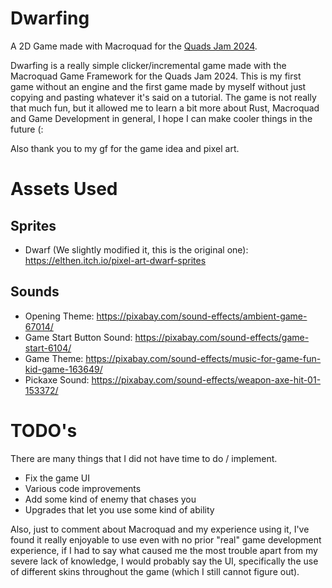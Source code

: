 # Dwarfing

A 2D Game made with Macroquad for the [Quads Jam 2024](https://itch.io/jam/quads-jam-2024).

Dwarfing is a really simple clicker/incremental game made with the Macroquad Game Framework for the Quads Jam 2024.
This is my first game without an engine and the first game made by myself without just copying and pasting whatever it's said on a tutorial.
The game is not really that much fun, but it allowed me to learn a bit more about Rust, Macroquad and Game Development in general,
I hope I can make cooler things in the future (:

Also thank you to my gf for the game idea and pixel art.

# Assets Used

## Sprites

- Dwarf (We slightly modified it, this is the original one): https://elthen.itch.io/pixel-art-dwarf-sprites

## Sounds

- Opening Theme: https://pixabay.com/sound-effects/ambient-game-67014/
- Game Start Button Sound: https://pixabay.com/sound-effects/game-start-6104/
- Game Theme: https://pixabay.com/sound-effects/music-for-game-fun-kid-game-163649/
- Pickaxe Sound: https://pixabay.com/sound-effects/weapon-axe-hit-01-153372/

# TODO's

There are many things that I did not have time to do / implement.

- Fix the game UI
- Various code improvements
- Add some kind of enemy that chases you
- Upgrades that let you use some kind of ability

Also, just to comment about Macroquad and my experience using it, I've found it really enjoyable to use even with no prior "real" game
development experience, if I had to say what caused me the most trouble apart from my severe lack of knowledge, I would probably say
the UI, specifically the use of different skins throughout the game (which I still cannot figure out).
